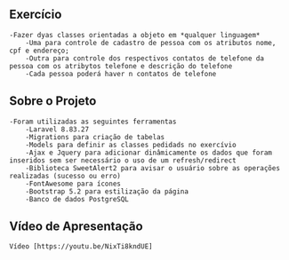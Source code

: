 
## Exercício
    -Fazer dyas classes orientadas a objeto em *qualquer linguagem*
        -Uma para controle de cadastro de pessoa com os atributos nome, cpf e endereço;
        -Outra para controle dos respectivos contatos de telefone da pessoa com os atribytos telefone e descrição do telefone
        -Cada pessoa poderá haver n contatos de telefone
## Sobre o Projeto
    -Foram utilizadas as seguintes ferramentas 
        -Laravel 8.83.27
        -Migrations para criação de tabelas
        -Models para definir as classes pedidads no exercívio
        -Ajax e Jquery para adicionar dinâmicamente os dados que foram inseridos sem ser necessário o uso de um refresh/redirect
        -Biblioteca SweetAlert2 para avisar o usuário sobre as operações realizadas (sucesso ou erro)
        -FontAwesome para ícones
        -Bootstrap 5.2 para estilização da página
        -Banco de dados PostgreSQL

## Vídeo de Apresentação
    Vídeo [https://youtu.be/NixTi8kndUE]



